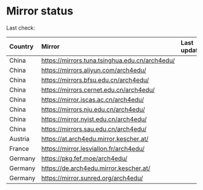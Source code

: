 <script src="./time.js"></script>
# Mirror status
Last check: <script type="text/javascript">localize(1725142833.0217118);</script>

|Country|Mirror|Last update|
|:------|:-----|:----------|
|China|https://mirrors.tuna.tsinghua.edu.cn/arch4edu/|<script type="text/javascript">localize(1725086400);</script>|
|China|https://mirrors.aliyun.com/arch4edu/|<script type="text/javascript">localize(1725086400);</script>|
|China|https://mirrors.bfsu.edu.cn/arch4edu/|<script type="text/javascript">localize(1725086400);</script>|
|China|https://mirrors.cernet.edu.cn/arch4edu/|<script type="text/javascript">localize(1725086400);</script>|
|China|https://mirror.iscas.ac.cn/arch4edu/|<script type="text/javascript">localize(1725086400);</script>|
|China|https://mirrors.nju.edu.cn/arch4edu/|<script type="text/javascript">localize(1725086400);</script>|
|China|https://mirror.nyist.edu.cn/arch4edu/|<script type="text/javascript">localize(1725086400);</script>|
|China|https://mirrors.sau.edu.cn/arch4edu/|<script type="text/javascript">localize(1725086400);</script>|
|Austria|https://at.arch4edu.mirror.kescher.at/|<script type="text/javascript">localize(1725086400);</script>|
|France|https://mirror.lesviallon.fr/arch4edu/|<script type="text/javascript">localize(1725086400);</script>|
|Germany|https://pkg.fef.moe/arch4edu/|<script type="text/javascript">localize(1725086400);</script>|
|Germany|https://de.arch4edu.mirror.kescher.at/|<script type="text/javascript">localize(1725086400);</script>|
|Germany|https://mirror.sunred.org/arch4edu/|<script type="text/javascript">localize(1725086400);</script>|

<script src="./tablefilter/tablefilter.js"></script>
<script src="./table.js"></script>